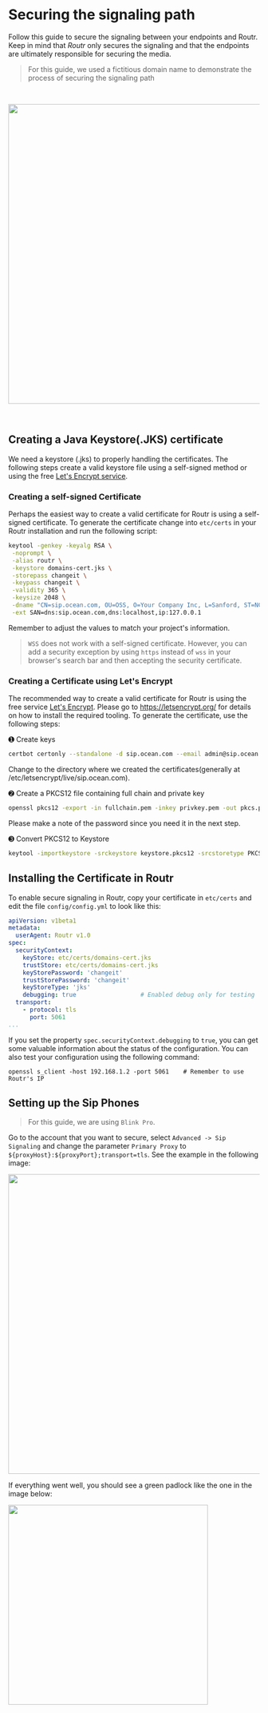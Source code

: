# Securing the signaling path

Follow this guide to secure the signaling between your endpoints and Routr. Keep in mind that *Routr* only secures the signaling and that the endpoints are ultimately responsible for securing the media.

> For this guide, we used a fictitious domain name to demonstrate the process of securing the signaling path

<img src="/img/secure_signaling.png" width="600" vspace="30" />

## Creating a Java Keystore(.JKS) certificate

We need a keystore (.jks) to properly handling the certificates. The following steps create a valid keystore file using a self-signed method or using the free [Let's Encrypt service](https://letsencrypt.org/).

### Creating a self-signed Certificate

Perhaps the easiest way to create a valid certificate for Routr is using a self-signed certificate. To generate the certificate change into `etc/certs` in your Routr installation and run the following script:

```bash
keytool -genkey -keyalg RSA \
 -noprompt \
 -alias routr \
 -keystore domains-cert.jks \
 -storepass changeit \
 -keypass changeit \
 -validity 365 \
 -keysize 2048 \
 -dname "CN=sip.ocean.com, OU=OSS, O=Your Company Inc, L=Sanford, ST=NC, C=US" \
 -ext SAN=dns:sip.ocean.com,dns:localhost,ip:127.0.0.1
```

Remember to adjust the values to match your project's information.

> `WSS` does not work with a self-signed certificate. However, you can add a security exception by using `https` instead of `wss` in your browser's search bar and then accepting the security certificate.

### Creating a Certificate using Let's Encrypt

The recommended way to create a valid certificate for Routr is using the free service [Let's Encrypt](https://letsencrypt.org). Please go to https://letsencrypt.org/ for details on how to install the required tooling. To generate the certificate, use the following steps:

&#10122; Create keys

```bash
certbot certonly --standalone -d sip.ocean.com --email admin@sip.ocean.com
```

Change to the directory where we created the certificates(generally at /etc/letsencrypt/live/sip.ocean.com).

&#10123; Create a PKCS12 file containing full chain and private key

```bash
openssl pkcs12 -export -in fullchain.pem -inkey privkey.pem -out pkcs.p12 -name domains-cert.jks
```

Please make a note of the password since you need it in the next step.

&#10124; Convert PKCS12 to Keystore

```bash
keytool -importkeystore -srckeystore keystore.pkcs12 -srcstoretype PKCS12 -destkeystore domains-cert.jks
```

## Installing the Certificate in Routr

To enable secure signaling in Routr, copy your certificate in `etc/certs` and edit the file `config/config.yml` to look like this:

```yml
apiVersion: v1beta1
metadata:
  userAgent: Routr v1.0
spec:
  securityContext:
    keyStore: etc/certs/domains-cert.jks
    trustStore: etc/certs/domains-cert.jks
    keyStorePassword: 'changeit'
    trustStorePassword: 'changeit'
    keyStoreType: 'jks'
    debugging: true                  # Enabled debug only for testing
  transport:
    - protocol: tls
      port: 5061
...
```

If you set the property `spec.securityContext.debugging`  to `true`, you can get some valuable information about the status of the configuration. You can also test your configuration using the following command:

```
openssl s_client -host 192.168.1.2 -port 5061    # Remember to use Routr's IP
```

## Setting up the Sip Phones

> For this guide, we are using `Blink Pro`.

Go to the account that you want to secure, select `Advanced -> Sip Signaling` and change the parameter `Primary Proxy` to `${proxyHost}:${proxyPort};transport=tls`. See the example in the following image:

<img src="/img/blinkpro_tls_config.png" width="600" />

If everything went well, you should see a green padlock like the one in the image below:

<img src="/img/blinkpro_tls_secured.png" width="400" />
